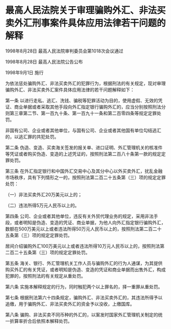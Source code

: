 # 最高人民法院关于审理骗购外汇、非法买卖外汇刑事案件具体应用法律若干问题的解释

1998年8月28日 最高人民法院审判委员会第1018次会议通过

1998年8月28日 最高人民法院公告公布

1998年9月1日 施行

<!-- INFO END -->

为依法惩处骗购外汇、非法买卖外汇的犯罪行为，根据刑法的有关规定，现对审理骗购外汇、非法买卖外汇案件具体应用法律的若干问题解释如下：

第一条 以进行走私、逃汇、洗钱、骗税等犯罪活动为目的，使用虚假、无效的凭证、商业单据或者采取其他手段向外汇指定银行骗购外汇的，应当分别按照刑法分则第三章第二节、第一百九十条、第一百九十一条和第二百零四条等规定定罪处罚。

非国有公司、企业或者其他单位，与国有公司、企业或者其他国有单位勾结逃汇的，以逃汇罪的共犯处罚。

第二条 伪造、变造、买卖海关签发的报关单、进口证明、外汇管理机关的核准件等凭证或者购买伪造、变造的上述凭证的，按照刑法第二百八十条第一款的规定定罪处罚。

第三条 在外汇指定银行和中国外汇交易中心及其分中心以外买卖外汇，扰乱金融市场秩序，具有下列情形之一的，按照刑法第二百二十五条第（三）项的规定定罪处罚：

（一）非法买卖外汇20万美元以上的；

（二）违法所得5万元人民币以上的。

第四条 公司、企业或者其他单位，违反有关外贸代理业务的规定，采用非法手段，或者明知是伪造、变造的凭证、商业单据，为他人向外汇指定银行骗购外汇，数额在500万美元以上或者违法所得50万元人民币以上的，按照刑法第二百二十五条第（三）项的规定定罪处罚。

居间介绍骗购外汇100万美元以上或者违法所得10万元人民币以上的，按照刑法第二百二十五条第（三）项的规定定罪处罚。

第五条 海关、银行、外汇管理机关工作人员与骗购外汇的行为人通谋，为其提供购买外汇的有关凭证，或者明知是伪造、变造的凭证和商业单据而出售外汇，构成犯罪的，按照刑法的有关规定从重处罚。

第六条 实施本解释规定的行为，同时触犯两个以上罪名的，择一重罪从重处罚。

第七条 根据刑法第六十四条规定，骗购外汇、非法买卖外汇的，其违法所得予以追缴，用于骗购外汇、非法买卖外汇的资金予以没收，上缴国库。

第八条 骗购、非法买卖不同币种的外汇的，以案发时国家外汇管理机关制定的统一折算率折合后依照本解释处罚。
